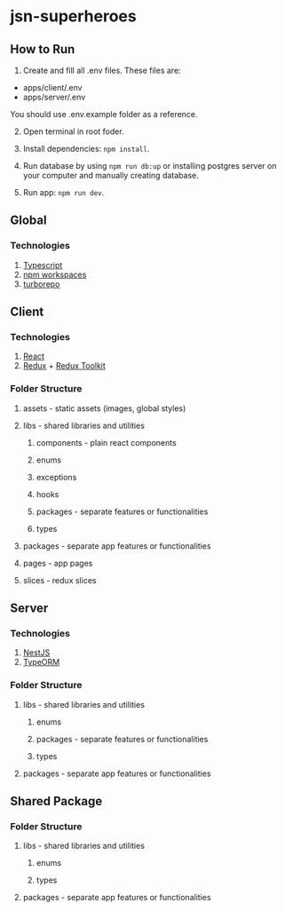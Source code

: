 # jsn-superheroes

## How to Run

1. Create and fill all .env files. These files are:

- apps/client/.env
- apps/server/.env

You should use .env.example folder as a reference.

2. Open terminal in root foder.

3. Install dependencies: `npm install`.

4. Run database by using `npm run db:up` or installing postgres server on your computer and manually creating database.

5. Run app: `npm run dev`.

## Global

### Technologies

1. [Typescript](https://www.typescriptlang.org/)
2. [npm workspaces](https://docs.npmjs.com/cli/v9/using-npm/workspaces)
3. [turborepo](https://turbo.build/repo/docs)

## Client

### Technologies

1. [React](https://react.dev/)
2. [Redux](https://redux.js.org/) + [Redux Toolkit](https://redux-toolkit.js.org/)

### Folder Structure

1. assets - static assets (images, global styles)
2. libs - shared libraries and utilities

   1. components - plain react components

   2. enums

   3. exceptions

   4. hooks

   5. packages - separate features or functionalities

   6. types

3. packages - separate app features or functionalities
4. pages - app pages
5. slices - redux slices

## Server

### Technologies

1. [NestJS](https://docs.nestjs.com/)
2. [TypeORM](https://typeorm.io/)

### Folder Structure

1. libs - shared libraries and utilities

   1. enums

   2. packages - separate features or functionalities

   3. types

2. packages - separate app features or functionalities

## Shared Package

### Folder Structure

1. libs - shared libraries and utilities

   1. enums

   2. types

2. packages - separate app features or functionalities

